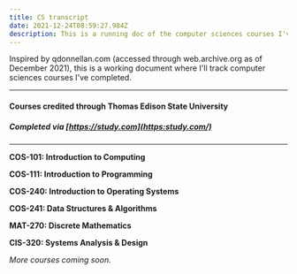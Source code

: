 ```yaml
---
title: CS transcript
date: 2021-12-24T08:59:27.984Z
description: This is a running doc of the computer sciences courses I've completed.
---
```

Inspired by qdonnellan.com (accessed through web.archive.org as of December 2021), this is a working document where I'll track computer sciences courses I've completed.

- - -

#### Courses credited through Thomas Edison State University

##### *Completed via [https://study.com](https:study.com/)*

- - -

**COS-101: Introduction to Computing**

**COS-111: Introduction to Programming**

**COS-240: Introduction to Operating Systems**

**COS-241: Data Structures & Algorithms**

**MAT-270: Discrete Mathematics**

**CIS-320: Systems Analysis & Design**



*More courses coming soon.*